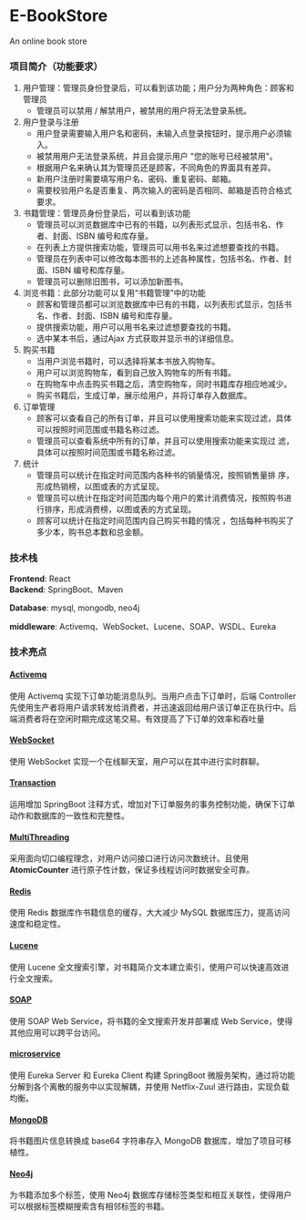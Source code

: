 # E-BookStore

An online book store

### 项目简介（功能要求）

1. 用户管理：管理员身份登录后，可以看到该功能；用户分为两种角色：顾客和管理员
   * 管理员可以禁用 / 解禁用户，被禁用的用户将无法登录系统。
2. 用户登录与注册
   * 用户登录需要输入用户名和密码，未输入点登录按钮时，提示用户必须输入。
   * 被禁用用户无法登录系统，并且会提示用户 "您的账号已经被禁用"。 
   * 根据用户名来确认其为管理员还是顾客，不同角色的界面具有差异。
   * 新用户注册时需要填写用户名、密码、重复密码、邮箱。
   * 需要校验用户名是否重复、两次输入的密码是否相同、邮箱是否符合格式要求。
3. 书籍管理：管理员身份登录后，可以看到该功能
   * 管理员可以浏览数据库中已有的书籍，以列表形式显示，包括书名、作者、封面、ISBN 编号和库存量。
   * 在列表上方提供搜索功能，管理员可以用书名来过滤想要查找的书籍。
   * 管理员在列表中可以修改每本图书的上述各种属性，包括书名、作者、封面、ISBN 编号和库存量。
   * 管理员可以删除旧图书，可以添加新图书。
4. 浏览书籍：此部分功能可以复用“书籍管理”中的功能
   * 顾客和管理员都可以浏览数据库中已有的书籍，以列表形式显示，包括书名、作者、封面、ISBN 编号和库存量。
   * 提供搜索功能，用户可以用书名来过滤想要查找的书籍。
   * 选中某本书后，通过Ajax 方式获取并显示书的详细信息。
5. 购买书籍
   * 当用户浏览书籍时，可以选择将某本书放入购物车。
   * 用户可以浏览购物车，看到自己放入购物车的所有书籍。
   * 在购物车中点击购买书籍之后，清空购物车，同时书籍库存相应地减少。
   * 购买书籍后，生成订单，展示给用户，并将订单存入数据库。
6. 订单管理
   * 顾客可以查看自己的所有订单，并且可以使用搜索功能来实现过滤，具体可以按照时间范围或书籍名称过滤。
   * 管理员可以查看系统中所有的订单，并且可以使用搜索功能来实现过
     滤，具体可以按照时间范围或书籍名称过滤。
7. 统计
   * 管理员可以统计在指定时间范围内各种书的销量情况，按照销售量排
     序，形成热销榜，以图或表的方式呈现。
   * 管理员可以统计在指定时间范围内每个用户的累计消费情况，按照购书进行排序，形成消费榜，以图或表的方式呈现。
   * 顾客可以统计在指定时间范围内自己购买书籍的情况 ，包括每种书购买了多少本，购书总本数和总金额。

### 技术栈

**Frontend**: React </br>
**Backend**: SpringBoot、Maven </br>

**Database**: mysql, mongodb, neo4j</br>

**middleware**: Activemq、WebSocket、Lucene、SOAP、WSDL、Eureka </br>

### 技术亮点

#### [Activemq](https://github.com/echo-xiao9/E-BookStore/tree/main/20210327_bookStoreWeb/hw/hw1)

使用 Activemq 实现下订单功能消息队列。当用户点击下订单时，后端 Controller 先使用生产者将用户请求转发给消费者，并迅速返回给用户该订单正在执行中。后端消费者将在空闲时期完成这笔交易。有效提高了下订单的效率和吞吐量

#### [WebSocket](https://github.com/echo-xiao9/E-BookStore/tree/main/20210327_bookStoreWeb/hw/hw2)

使用 WebSocket 实现一个在线聊天室，用户可以在其中进行实时群聊。

#### [Transaction](https://github.com/echo-xiao9/E-BookStore/tree/main/20210327_bookStoreWeb/hw/hw2)

运用增加 SpringBoot 注释方式，增加对下订单服务的事务控制功能，确保下订单动作和数据库的一致性和完整性。

#### [MultiThreading](https://github.com/WilliamX1/bookstore/blob/main/hw/hw3/README.md)

采用面向切口编程理念，对用户访问接口进行访问次数统计。且使用 **AtomicCounter** 进行原子性计数，保证多线程访问时数据安全可靠。

#### [Redis](https://github.com/echo-xiao9/E-BookStore/tree/main/20210327_bookStoreWeb/hw/hw3)

使用 Redis 数据库作书籍信息的缓存，大大减少 MySQL 数据库压力，提高访问速度和稳定性。

#### [Lucene](https://github.com/echo-xiao9/E-BookStore/tree/main/20210327_bookStoreWeb/hw/hw4)

使用 Lucene 全文搜索引擎，对书籍简介文本建立索引，使用户可以快速高效进行全文搜索。

#### [SOAP](https://github.com/echo-xiao9/E-BookStore/tree/main/20210327_bookStoreWeb/hw/hw4)

使用 SOAP Web Service，将书籍的全文搜索开发并部署成 Web Service，使得其他应用可以跨平台访问。

#### [microservice](https://github.com/echo-xiao9/E-BookStore/tree/main/20210327_bookStoreWeb/hw/hw5)

使用 Eureka Server 和 Eureka Client 构建 SpringBoot 微服务架构，通过将功能分解到各个离散的服务中以实现解耦，并使用 Netflix-Zuul 进行路由，实现负载均衡。

#### [MongoDB](https://github.com/echo-xiao9/E-BookStore/tree/main/20210327_bookStoreWeb/hw/hw8)

将书籍图片信息转换成 base64 字符串存入 MongoDB 数据库，增加了项目可移植性。

#### [Neo4j](https://github.com/echo-xiao9/E-BookStore/tree/main/20210327_bookStoreWeb/hw/hw8)

为书籍添加多个标签，使用 Neo4j 数据库存储标签类型和相互关联性，使得用户可以根据标签模糊搜索含有相邻标签的书籍。


